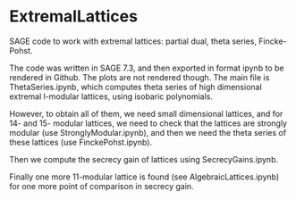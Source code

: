 # ExtremalLattices
SAGE code to work with extremal lattices: partial dual, theta series, Fincke-Pohst.

The code was written in SAGE 7.3, and then exported in format ipynb to be rendered in Github. The plots are not rendered though.
The main file is ThetaSeries.ipynb, which computes theta series of high dimensional extremal l-modular lattices, using isobaric polynomials.

However, to obtain all of them, we need small dimensional lattices, and for 14- and 15- modular lattices, we need to check that the lattices are strongly modular (use StronglyModular.ipynb), and then we need the theta series of these lattices (use FinckePohst.ipynb).

Then we compute the secrecy gain of lattices using SecrecyGains.ipynb.

Finally one more 11-modular lattice is found (see AlgebraicLattices.ipynb) for one more point of comparison in secrecy gain.
